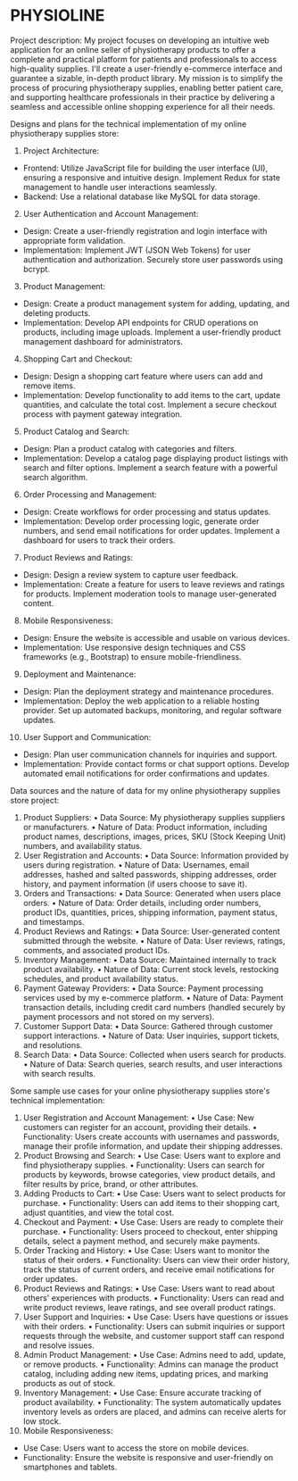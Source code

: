 # PHYSIOLINE

Project description:
My project focuses on developing an intuitive web application for an online seller of physiotherapy products to offer a complete and practical platform for patients and professionals to access high-quality supplies. I'll create a user-friendly e-commerce interface and guarantee a sizable, in-depth product library. My mission is to simplify the process of procuring physiotherapy supplies, enabling better patient care, and supporting healthcare professionals in their practice by delivering a seamless and accessible online shopping experience for all their needs.



Designs and plans for the technical implementation of my online physiotherapy supplies store:
1.	Project Architecture:
-	Frontend: Utilize JavaScript file for building the user interface (UI), ensuring a responsive and intuitive design. Implement Redux for state management to handle user interactions seamlessly.
-	Backend: Use a relational database like MySQL for data storage.
2.	User Authentication and Account Management:
-	Design: Create a user-friendly registration and login interface with appropriate form validation.
-	Implementation: Implement JWT (JSON Web Tokens) for user authentication and authorization. Securely store user passwords using bcrypt.
3.	Product Management:
-	Design: Create a product management system for adding, updating, and deleting products.
-	Implementation: Develop API endpoints for CRUD operations on products, including image uploads. Implement a user-friendly product management dashboard for administrators.
4.	Shopping Cart and Checkout:
-	Design: Design a shopping cart feature where users can add and remove items.
-	Implementation: Develop functionality to add items to the cart, update quantities, and calculate the total cost. Implement a secure checkout process with payment gateway integration.
5.	Product Catalog and Search:
-	Design: Plan a product catalog with categories and filters.
-	Implementation: Develop a catalog page displaying product listings with search and filter options. Implement a search feature with a powerful search algorithm.
6.	Order Processing and Management:
-	Design: Create workflows for order processing and status updates.
-	Implementation: Develop order processing logic, generate order numbers, and send email notifications for order updates. Implement a dashboard for users to track their orders.
7.	Product Reviews and Ratings:
-	Design: Design a review system to capture user feedback.
-	Implementation: Create a feature for users to leave reviews and ratings for products. Implement moderation tools to manage user-generated content.
8.	Mobile Responsiveness:
-	Design: Ensure the website is accessible and usable on various devices.
-	Implementation: Use responsive design techniques and CSS frameworks (e.g., Bootstrap) to ensure mobile-friendliness.
9.	Deployment and Maintenance:
-	Design: Plan the deployment strategy and maintenance procedures.
-	Implementation: Deploy the web application to a reliable hosting provider. Set up automated backups, monitoring, and regular software updates.
10.	User Support and Communication:
-	Design: Plan user communication channels for inquiries and support.
-	Implementation: Provide contact forms or chat support options. Develop automated email notifications for order confirmations and updates.


Data sources and the nature of data for my online physiotherapy supplies store project:
1.	Product Suppliers:
•	Data Source: My physiotherapy supplies suppliers or manufacturers.
•	Nature of Data: Product information, including product names, descriptions, images, prices, SKU (Stock Keeping Unit) numbers, and availability status.
2.	User Registration and Accounts:
•	Data Source: Information provided by users during registration.
•	Nature of Data: Usernames, email addresses, hashed and salted passwords, shipping addresses, order history, and payment information (if users choose to save it).
3.	Orders and Transactions:
•	Data Source: Generated when users place orders.
•	Nature of Data: Order details, including order numbers, product IDs, quantities, prices, shipping information, payment status, and timestamps.
4.	Product Reviews and Ratings:
•	Data Source: User-generated content submitted through the website.
•	Nature of Data: User reviews, ratings, comments, and associated product IDs.
5.	Inventory Management:
•	Data Source: Maintained internally to track product availability.
•	Nature of Data: Current stock levels, restocking schedules, and product availability status.
6.	Payment Gateway Providers:
•	Data Source: Payment processing services used by my e-commerce platform.
•	Nature of Data: Payment transaction details, including credit card numbers (handled securely by payment processors and not stored on my servers).
7.	Customer Support Data:
•	Data Source: Gathered through customer support interactions.
•	Nature of Data: User inquiries, support tickets, and resolutions.
8.	Search Data:
•	Data Source: Collected when users search for products.
•	Nature of Data: Search queries, search results, and user interactions with search results.


Some sample use cases for your online physiotherapy supplies store's technical implementation:
1.	User Registration and Account Management:
•	Use Case: New customers can register for an account, providing their details.
•	Functionality: Users create accounts with usernames and passwords, manage their profile information, and update their shipping addresses.
2.	Product Browsing and Search:
•	Use Case: Users want to explore and find physiotherapy supplies.
•	Functionality: Users can search for products by keywords, browse categories, view product details, and filter results by price, brand, or other attributes.
3.	Adding Products to Cart:
•	Use Case: Users want to select products for purchase.
•	Functionality: Users can add items to their shopping cart, adjust quantities, and view the total cost.
4.	Checkout and Payment:
•	Use Case: Users are ready to complete their purchase.
•	Functionality: Users proceed to checkout, enter shipping details, select a payment method, and securely make payments.
5.	Order Tracking and History:
•	Use Case: Users want to monitor the status of their orders.
•	Functionality: Users can view their order history, track the status of current orders, and receive email notifications for order updates.
6.	Product Reviews and Ratings:
•	Use Case: Users want to read about others' experiences with products.
•	Functionality: Users can read and write product reviews, leave ratings, and see overall product ratings.
7.	User Support and Inquiries:
•	Use Case: Users have questions or issues with their orders.
•	Functionality: Users can submit inquiries or support requests through the website, and customer support staff can respond and resolve issues.
8.	Admin Product Management:
•	Use Case: Admins need to add, update, or remove products.
•	Functionality: Admins can manage the product catalog, including adding new items, updating prices, and marking products as out of stock.
9.	Inventory Management:
•	Use Case: Ensure accurate tracking of product availability.
•	Functionality: The system automatically updates inventory levels as orders are placed, and admins can receive alerts for low stock.
10.	Mobile Responsiveness:
-	Use Case: Users want to access the store on mobile devices.
-	Functionality: Ensure the website is responsive and user-friendly on smartphones and tablets.

